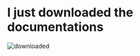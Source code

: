 # I just downloaded the documentations

![downloaded](https://github.com/moekhodry11/IEEE-SSCS-Embedded-System/assets/86708003/7db79b07-6106-401c-810e-f77fbcf97e3c)
